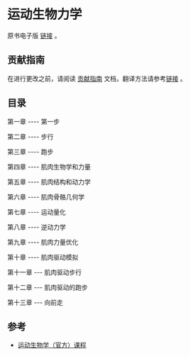 # 运动生物力学

原书电子版 [链接](https://github.com/OpenHUTB/move/issues/1s) 。

## 贡献指南
在进行更改之前，请阅读 [贡献指南](https://github.com/OpenHUTB/.github/blob/master/CONTRIBUTING.md) 文档，翻译方法请参考[链接](https://github.com/OpenHUTB/bazaar/blob/master/translation.md) 。


## 目录

<!-- 前言 -->
第一章  ---- 第一步


<!-- 运动产生 --> 
第二章  ---- 步行

第三章  ---- 跑步

第四章  ---- 肌肉生物学和力量 

第五章  ---- 肌肉结构和动力学

第六章  ---- 肌肉骨骼几何学

<!-- 运动分析 --> 

第七章  ---- 运动量化

第八章  ---- 逆动力学

第九章  ---- 肌肉力量优化

<!-- 肌肉驱动的移动 --> 

第十章  ---- 肌肉驱动模拟

第十一章 --- 肌肉驱动步行

第十二章 --- 肌肉驱动的跑步

第十三章 --- 向前走



## 参考

- [运动生物学（官方）课程](https://biomech.stanford.edu/) 
